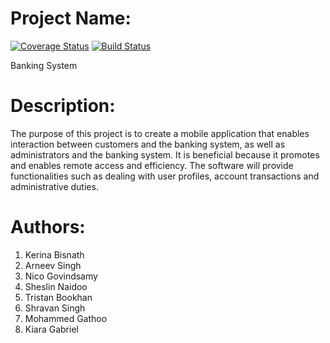 # Project Name: 
[![Coverage Status](https://coveralls.io/repos/github/SDP-Wits/Banking-System/badge.svg?branch=main)](https://coveralls.io/github/SDP-Wits/Banking-System?branch=main)
[![Build Status](https://travis-ci.com/SDP-Wits/Banking-System.svg?branch=main)](https://travis-ci.com/SDP-Wits/Banking-System)

Banking System

# Description: 
The purpose of this project is to create a mobile application that enables interaction between customers and the banking system, as well as administrators and the banking system. It is beneficial because it promotes and enables remote access and efficiency. The software will provide functionalities such as dealing with user profiles, account transactions and administrative duties.

# Authors:
1. Kerina Bisnath
1. Arneev Singh
1. Nico Govindsamy
1. Sheslin Naidoo
1. Tristan Bookhan
1. Shravan Singh
1. Mohammed Gathoo
1. Kiara Gabriel
